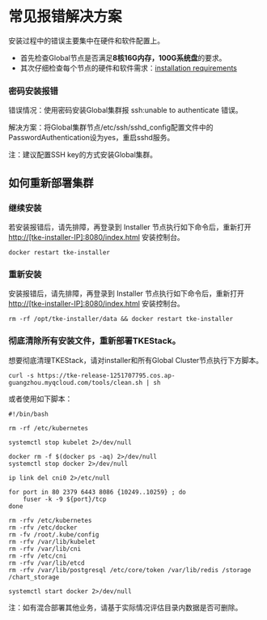 # 常见报错解决方案

安装过程中的错误主要集中在硬件和软件配置上。

* 首先检查Global节点是否满足**8核16G内存，100G系统盘**的要求。
* 其次仔细检查每个节点的硬件和软件需求：[installation requirements](../../chan-pin-bu-shu-zhi-nan/bu-shu-huan-jing-yao-qiu.md)

### 密码安装报错

错误情况：使用密码安装Global集群报 ssh:unable to authenticate 错误。

解决方案：将Global集群节点/etc/ssh/sshd\_config配置文件中的PasswordAuthentication设为yes，重启sshd服务。

注：建议配置SSH key的方式安装Global集群。

## 如何重新部署集群

### 继续安装

若安装报错后，请先排障，再登录到 Installer 节点执行如下命令后，重新打开 [http://\[tke-installer-IP\]:8080/index.html](http://[tke-installer-IP]:8080/index.html) 安装控制台。

```text
docker restart tke-installer
```

### 重新安装

安装报错后，请先排障，再登录到 Installer 节点执行如下命令后，重新打开 [http://\[tke-installer-IP\]:8080/index.html](http://[tke-installer-IP]:8080/index.html) 安装控制台。

```text
rm -rf /opt/tke-installer/data && docker restart tke-installer
```

### 彻底清除所有安装文件，重新部署TKEStack。

想要彻底清理TKEStack，请对installer和所有Global Cluster节点执行下方脚本。

```text
curl -s https://tke-release-1251707795.cos.ap-guangzhou.myqcloud.com/tools/clean.sh | sh
```

或者使用如下脚本：

```text
#!/bin/bash

rm -rf /etc/kubernetes

systemctl stop kubelet 2>/dev/null

docker rm -f $(docker ps -aq) 2>/dev/null
systemctl stop docker 2>/dev/null

ip link del cni0 2>/etc/null

for port in 80 2379 6443 8086 {10249..10259} ; do
    fuser -k -9 ${port}/tcp
done

rm -rfv /etc/kubernetes
rm -rfv /etc/docker
rm -fv /root/.kube/config
rm -rfv /var/lib/kubelet
rm -rfv /var/lib/cni
rm -rfv /etc/cni
rm -rfv /var/lib/etcd
rm -rfv /var/lib/postgresql /etc/core/token /var/lib/redis /storage /chart_storage

systemctl start docker 2>/dev/null
```

注：如有混合部署其他业务，请基于实际情况评估目录内数据是否可删除。

